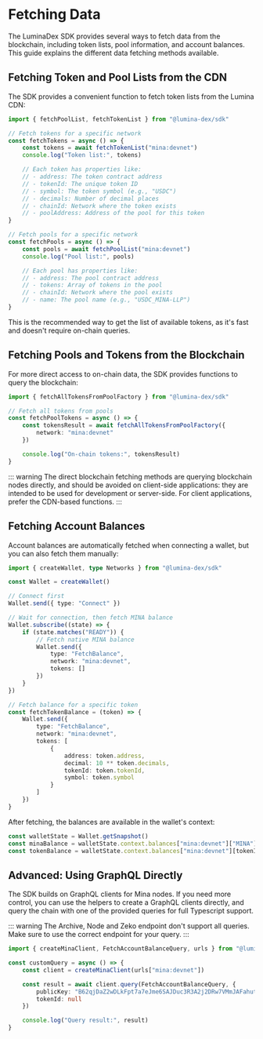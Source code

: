 # Fetching Data

The LuminaDex SDK provides several ways to fetch data from the blockchain, including token lists, pool information, and account balances. This guide explains the different data fetching methods available.

## Fetching Token and Pool Lists from the CDN

The SDK provides a convenient function to fetch token lists from the Lumina CDN:

```ts
import { fetchPoolList, fetchTokenList } from "@lumina-dex/sdk"

// Fetch tokens for a specific network
const fetchTokens = async () => {
	const tokens = await fetchTokenList("mina:devnet")
	console.log("Token list:", tokens)

	// Each token has properties like:
	// - address: The token contract address
	// - tokenId: The unique token ID
	// - symbol: The token symbol (e.g., "USDC")
	// - decimals: Number of decimal places
	// - chainId: Network where the token exists
	// - poolAddress: Address of the pool for this token
}

// Fetch pools for a specific network
const fetchPools = async () => {
	const pools = await fetchPoolList("mina:devnet")
	console.log("Pool list:", pools)

	// Each pool has properties like:
	// - address: The pool contract address
	// - tokens: Array of tokens in the pool
	// - chainId: Network where the pool exists
	// - name: The pool name (e.g., "USDC_MINA-LLP")
}
```

This is the recommended way to get the list of available tokens, as it's fast and doesn't require on-chain queries.

## Fetching Pools and Tokens from the Blockchain

For more direct access to on-chain data, the SDK provides functions to query the blockchain:

```ts
import { fetchAllTokensFromPoolFactory } from "@lumina-dex/sdk"

// Fetch all tokens from pools
const fetchPoolTokens = async () => {
	const tokensResult = await fetchAllTokensFromPoolFactory({
		network: "mina:devnet"
	})

	console.log("On-chain tokens:", tokensResult)
}
```

::: warning
The direct blockchain fetching methods are querying blockchain nodes directly, and should be avoided on client-side applications: they are intended to be used for development or server-side. For client applications, prefer the CDN-based functions.
:::

## Fetching Account Balances

Account balances are automatically fetched when connecting a wallet, but you can also fetch them manually:

```ts
import { createWallet, type Networks } from "@lumina-dex/sdk"

const Wallet = createWallet()

// Connect first
Wallet.send({ type: "Connect" })

// Wait for connection, then fetch MINA balance
Wallet.subscribe((state) => {
	if (state.matches("READY")) {
		// Fetch native MINA balance
		Wallet.send({
			type: "FetchBalance",
			network: "mina:devnet",
			tokens: []
		})
	}
})

// Fetch balance for a specific token
const fetchTokenBalance = (token) => {
	Wallet.send({
		type: "FetchBalance",
		network: "mina:devnet",
		tokens: [
			{
				address: token.address,
				decimal: 10 ** token.decimals,
				tokenId: token.tokenId,
				symbol: token.symbol
			}
		]
	})
}
```

After fetching, the balances are available in the wallet's context:

```ts
const walletState = Wallet.getSnapshot()
const minaBalance = walletState.context.balances["mina:devnet"]["MINA"]
const tokenBalance = walletState.context.balances["mina:devnet"][tokenId]
```

## Advanced: Using GraphQL Directly

The SDK builds on GraphQL clients for Mina nodes. If you need more control, you can use the helpers to create a GraphQL clients directly, and query the chain with one of the provided queries for full Typescript support.

::: warning
The Archive, Node and Zeko endpoint don't support all queries. Make sure to use the correct endpoint for your query.
:::

```ts
import { createMinaClient, FetchAccountBalanceQuery, urls } from "@lumina-dex/sdk"

const customQuery = async () => {
	const client = createMinaClient(urls["mina:devnet"])

	const result = await client.query(FetchAccountBalanceQuery, {
		publicKey: "B62qjDaZ2wDLkFpt7a7eJme6SAJDuc3R3A2j2DRw7VMmJAFahut7e8w",
		tokenId: null
	})

	console.log("Query result:", result)
}
```
